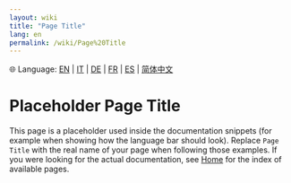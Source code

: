 ```yaml
---
layout: wiki
title: "Page Title"
lang: en
permalink: /wiki/Page%20Title
---
```

🌐 Language: [EN](https://supergiovane.github.io/node-red-contrib-knx-ultimate/wiki/Page%20Title) | [IT](https://supergiovane.github.io/node-red-contrib-knx-ultimate/wiki/it-Page%20Title) | [DE](https://supergiovane.github.io/node-red-contrib-knx-ultimate/wiki/de-Page%20Title) | [FR](https://supergiovane.github.io/node-red-contrib-knx-ultimate/wiki/Page%20Title) | [ES](https://supergiovane.github.io/node-red-contrib-knx-ultimate/wiki/Page%20Title) | [简体中文](https://supergiovane.github.io/node-red-contrib-knx-ultimate/wiki/zh-CN-Page%20Title)
# Placeholder Page Title

This page is a placeholder used inside the documentation snippets (for example when showing how the language bar should look).
Replace `Page Title` with the real name of your page when following those examples.
If you were looking for the actual documentation, see [Home](./Home) for the index of available pages.
